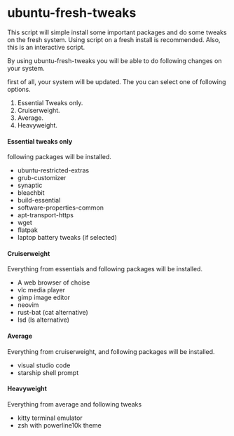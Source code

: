 # ubuntu-fresh-tweaks
This script will simple install some important packages and do some tweaks on the fresh system. Using script on a fresh install is recommended. Also, this is an interactive script. 

By using ubuntu-fresh-tweaks you will be able to do following changes on your system.

first of all, your system will be updated. The you can select one of following options.
1. Essential Tweaks only.
2. Cruiserweight.
3. Average.
4. Heavyweight.                              

#### Essential tweaks only
following packages will be installed.
- ubuntu-restricted-extras 
- grub-customizer 
- synaptic 
- bleachbit 
- build-essential 
- software-properties-common 
- apt-transport-https 
- wget
- flatpak
- laptop battery tweaks (if selected)

#### Cruiserweight
Everything from essentials and following packages will be installed.
- A web browser of choise
- vlc media player
- gimp image editor
- neovim
- rust-bat (cat alternative)
- lsd (ls alternative)

#### Average
Everything from cruiserweight, and following packages will be installed.
- visual studio code
- starship shell prompt

#### Heavyweight
Everything from average and following tweaks
- kitty terminal emulator
- zsh with powerline10k theme
